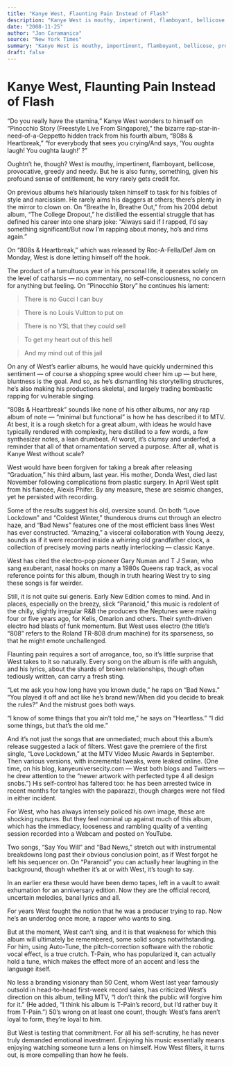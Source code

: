 ```yaml
---
title: "Kanye West, Flaunting Pain Instead of Flash"
description: "Kanye West is mouthy, impertinent, flamboyant, bellicose, provocative, greedy and needy. But he is also funny, something, given his profound sense of entitlement. On previous albums he’s taken himself..."
date: "2008-11-25"
author: "Jon Caramanica"
source: "New York Times"
summary: "Kanye West is mouthy, impertinent, flamboyant, bellicose, provocative, greedy and needy. But he is also funny, something, given his profound sense of entitlement. On previous albums he’s taken himself to task for foibles of style and narcissism."
draft: false
---
```


# Kanye West, Flaunting Pain Instead of Flash

“Do you really have the stamina,” Kanye West wonders to himself on “Pinocchio Story (Freestyle Live From Singapore),” the bizarre rap-star-in-need-of-a-Geppetto hidden track from his fourth album, “808s & Heartbreak,” “for everybody that sees you crying/And says, ‘You oughta laugh! You oughta laugh!’ ?”

Oughtn’t he, though? West is mouthy, impertinent, flamboyant, bellicose, provocative, greedy and needy. But he is also funny, something, given his profound sense of entitlement, he very rarely gets credit for.

On previous albums he’s hilariously taken himself to task for his foibles of style and narcissism. He rarely aims his daggers at others; there’s plenty in the mirror to clown on. On “Breathe In, Breathe Out,” from his 2004 debut album, “The College Dropout,” he distilled the essential struggle that has defined his career into one sharp joke: “Always said if I rapped, I’d say something significant/But now I’m rapping about money, ho’s and rims again.”

On “808s & Heartbreak,” which was released by Roc-A-Fella/Def Jam on Monday, West is done letting himself off the hook.

The product of a tumultuous year in his personal life, it operates solely on the level of catharsis — no commentary, no self-consciousness, no concern for anything but feeling. On “Pinocchio Story” he continues his lament:

> There is no Gucci I can buy

> 

> There is no Louis Vuitton to put on

> 

> There is no YSL that they could sell

> 

> To get my heart out of this hell

> 

> And my mind out of this jail

On any of West’s earlier albums, he would have quickly undermined this sentiment — of course a shopping spree would cheer him up — but here, bluntness is the goal. And so, as he’s dismantling his storytelling structures, he’s also making his productions skeletal, and largely trading bombastic rapping for vulnerable singing.

“808s & Heartbreak” sounds like none of his other albums, nor any rap album of note — “minimal but functional” is how he has described it to MTV. At best, it is a rough sketch for a great album, with ideas he would have typically rendered with complexity, here distilled to a few words, a few synthesizer notes, a lean drumbeat. At worst, it’s clumsy and underfed, a reminder that all of that ornamentation served a purpose. After all, what is Kanye West without scale?

West would have been forgiven for taking a break after releasing “Graduation,” his third album, last year. His mother, Donda West, died last November following complications from plastic surgery. In April West split from his fiancée, Alexis Phifer. By any measure, these are seismic changes, yet he persisted with recording.

Some of the results suggest his old, oversize sound. On both “Love Lockdown” and “Coldest Winter,” thunderous drums cut through an electro haze, and “Bad News” features one of the most efficient bass lines West has ever constructed. “Amazing,” a visceral collaboration with Young Jeezy, sounds as if it were recorded inside a whirring old grandfather clock, a collection of precisely moving parts neatly interlocking — classic Kanye.

West has cited the electro-pop pioneer Gary Numan and T J Swan, who sang exuberant, nasal hooks on many a 1980s Queens rap track, as vocal reference points for this album, though in truth hearing West try to sing these songs is far weirder.

Still, it is not quite sui generis. Early New Edition comes to mind. And in places, especially on the breezy, slick “Paranoid,” this music is redolent of the chilly, slightly irregular R&B the producers the Neptunes were making four or five years ago, for Kelis, Omarion and others. Their synth-driven electro had blasts of funk momentum. But West uses electro (the title’s “808” refers to the Roland TR-808 drum machine) for its sparseness, so that he might emote unchallenged.

Flaunting pain requires a sort of arrogance, too, so it’s little surprise that West takes to it so naturally. Every song on the album is rife with anguish, and his lyrics, about the shards of broken relationships, though often tediously written, can carry a fresh sting.

“Let me ask you how long have you known dude,” he raps on “Bad News.” “You played it off and act like he’s brand new/When did you decide to break the rules?” And the mistrust goes both ways.

“I know of some things that you ain’t told me,” he says on “Heartless.” “I did some things, but that’s the old me.”

And it’s not just the songs that are unmediated; much about this album’s release suggested a lack of filters. West gave the premiere of the first single, “Love Lockdown,” at the MTV Video Music Awards in September. Then various versions, with incremental tweaks, were leaked online. (One time, on his blog, kanyeuniversecity.com — West both blogs and Twitters — he drew attention to the “newer artwork with perfected type 4 all design snobs.”) His self-control has faltered too: he has been arrested twice in recent months for tangles with the paparazzi, though charges were not filed in either incident.

For West, who has always intensely policed his own image, these are shocking ruptures. But they feel nominal up against much of this album, which has the immediacy, looseness and rambling quality of a venting session recorded into a Webcam and posted on YouTube.

Two songs, “Say You Will” and “Bad News,” stretch out with instrumental breakdowns long past their obvious conclusion point, as if West forgot he left his sequencer on. On “Paranoid” you can actually hear laughing in the background, though whether it’s at or with West, it’s tough to say.

In an earlier era these would have been demo tapes, left in a vault to await exhumation for an anniversary edition. Now they are the official record, uncertain melodies, banal lyrics and all.

For years West fought the notion that he was a producer trying to rap. Now he’s an underdog once more, a rapper who wants to sing.

But at the moment, West can’t sing, and it is that weakness for which this album will ultimately be remembered, some solid songs notwithstanding. For him, using Auto-Tune, the pitch-correction software with the robotic vocal effect, is a true crutch. T-Pain, who has popularized it, can actually hold a tune, which makes the effect more of an accent and less the language itself.

No less a branding visionary than 50 Cent, whom West last year famously outsold in head-to-head first-week record sales, has criticized West’s direction on this album, telling MTV, “I don’t think the public will forgive him for it.” (He added, “I think his album is T-Pain’s record, but I’d rather buy it from T-Pain.”) 50’s wrong on at least one count, though: West’s fans aren’t loyal to form, they’re loyal to him.

But West is testing that commitment. For all his self-scrutiny, he has never truly demanded emotional investment. Enjoying his music essentially means enjoying watching someone turn a lens on himself. How West filters, it turns out, is more compelling than how he feels.

